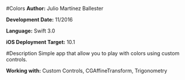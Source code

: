 #Colors
**Author:** Julio Martínez Ballester

**Development Date:** 11/2016

**Language:** Swift 3.0

**iOS Deployment Target:** 10.1

#Description
Simple app that allow you to play with colors using custom controls.

**Working with:** Custom Controls, CGAffineTransform, Trigonometry